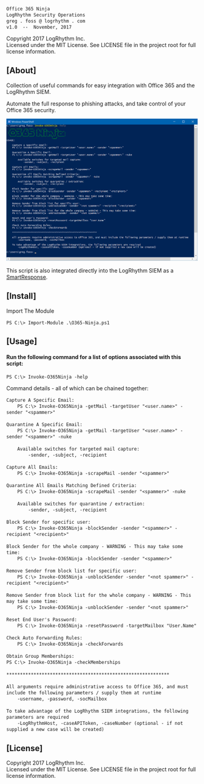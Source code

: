 
    Office 365 Ninja
    LogRhythm Security Operations
    greg . foss @ logrhythm . com
    v1.0  --  November, 2017

Copyright 2017 LogRhythm Inc.   
Licensed under the MIT License. See LICENSE file in the project root for full license information.


## [About]
    
Collection of useful commands for easy integration with Office 365 and the LogRhythm SIEM.

Automate the full response to phishing attacks, and take control of your Office 365 security.

![O365-Ninja](/images/O365-Ninja.png)

This script is also integrated directly into the LogRhythm SIEM as a [SmartResponse](/SmartResponse).


## [Install]

Import The Module
	
	PS C:\> Import-Module .\O365-Ninja.ps1


## [Usage]

#### Run the following command for a list of options associated with this script:

    PS C:\> Invoke-O365Ninja -help

Command details - all of which can be chained together:

    Capture A Specific Email:
    	PS C:\> Invoke-O365Ninja -getMail -targetUser "<user.name>" -sender "<spammer>"

    Quarantine A Specific Email:
    	PS C:\> Invoke-O365Ninja -getMail -targetUser "<user.name>" -sender "<spammer>" -nuke

        Available switches for targeted mail capture:
            -sender, -subject, -recipient
    
    Capture All Emails:
    	PS C:\> Invoke-O365Ninja -scrapeMail -sender "<spammer>"

    Quarantine All Emails Matching Defined Criteria:
    	PS C:\> Invoke-O365Ninja -scrapeMail -sender "<spammer>" -nuke

        Available switches for quarantine / extraction:
            -sender, -subject, -recipient
    
    Block Sender for specific user:
    	PS C:\> Invoke-O365Ninja -blockSender -sender "<spammer>" -recipient "<recipient>"

    Block Sender for the whole company - WARNING - This may take some time:
    	PS C:\> Invoke-O365Ninja -blockSender -sender "<spammer>"

    Remove Sender from block list for specific user:
    	PS C:\> Invoke-O365Ninja -unblockSender -sender "<not spammer>" -recipient "<recipient>"

    Remove Sender from block list for the whole company - WARNING - This may take some time:
    	PS C:\> Invoke-O365Ninja -unblockSender -sender "<not spammer>"
    
    Reset End User's Password:
    	PS C:\> Invoke-O365Ninja -resetPassword -targetMailbox "User.Name"

    Check Auto Forwarding Rules:
    	PS C:\> Invoke-O365Ninja -checkForwards

    Obtain Group Memberships:
    PS C:\> Invoke-O365Ninja -checkMemberships

    ************************************************************

    All arguments require administrative access to Office 365, and must include the following parameters / supply them at runtime
        -username, -password, -socMailbox

    To take advantage of the LogRhythm SIEM integrations, the following parameters are required
        -LogRhythmHost, -caseAPIToken, -caseNumber (optional - if not supplied a new case will be created)


## [License]

Copyright 2017 LogRhythm Inc.   
Licensed under the MIT License. See LICENSE file in the project root for full license information.
